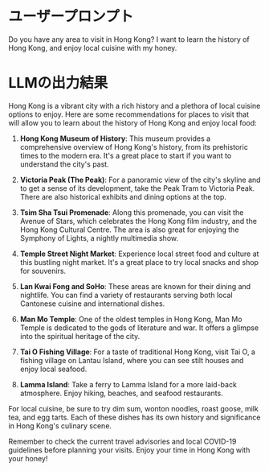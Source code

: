 # ユーザープロンプト

Do you have any area to visit in Hong Kong? I want to learn the history of Hong Kong, and enjoy local cuisine with my honey.

# LLMの出力結果

Hong Kong is a vibrant city with a rich history and a plethora of local cuisine options to enjoy. Here are some recommendations for places to visit that will allow you to learn about the history of Hong Kong and enjoy local food:

1. **Hong Kong Museum of History**: This museum provides a comprehensive overview of Hong Kong's history, from its prehistoric times to the modern era. It's a great place to start if you want to understand the city's past.

2. **Victoria Peak (The Peak)**: For a panoramic view of the city's skyline and to get a sense of its development, take the Peak Tram to Victoria Peak. There are also historical exhibits and dining options at the top.

3. **Tsim Sha Tsui Promenade**: Along this promenade, you can visit the Avenue of Stars, which celebrates the Hong Kong film industry, and the Hong Kong Cultural Centre. The area is also great for enjoying the Symphony of Lights, a nightly multimedia show.

4. **Temple Street Night Market**: Experience local street food and culture at this bustling night market. It's a great place to try local snacks and shop for souvenirs.

5. **Lan Kwai Fong and SoHo**: These areas are known for their dining and nightlife. You can find a variety of restaurants serving both local Cantonese cuisine and international dishes.

6. **Man Mo Temple**: One of the oldest temples in Hong Kong, Man Mo Temple is dedicated to the gods of literature and war. It offers a glimpse into the spiritual heritage of the city.

7. **Tai O Fishing Village**: For a taste of traditional Hong Kong, visit Tai O, a fishing village on Lantau Island, where you can see stilt houses and enjoy local seafood.

8. **Lamma Island**: Take a ferry to Lamma Island for a more laid-back atmosphere. Enjoy hiking, beaches, and seafood restaurants.

For local cuisine, be sure to try dim sum, wonton noodles, roast goose, milk tea, and egg tarts. Each of these dishes has its own history and significance in Hong Kong's culinary scene.

Remember to check the current travel advisories and local COVID-19 guidelines before planning your visits. Enjoy your time in Hong Kong with your honey!